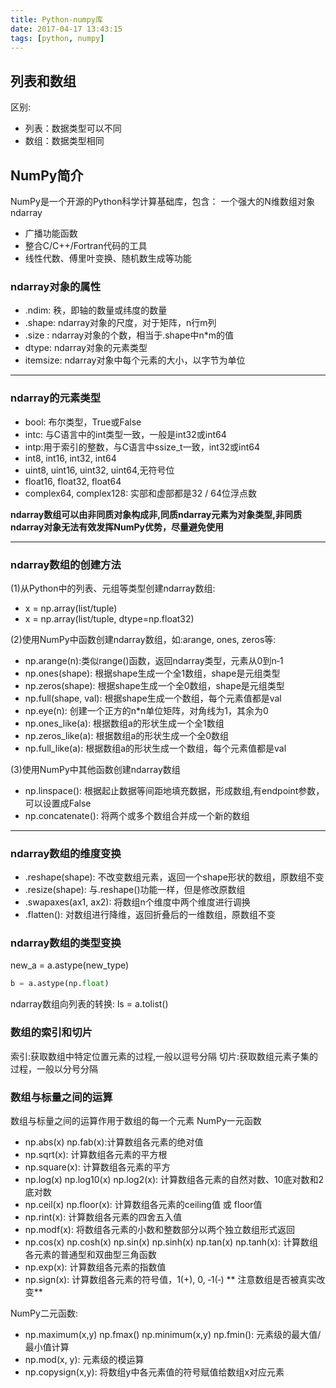 ```yaml
---
title: Python-numpy库
date: 2017-04-17 13:43:15
tags: [python, numpy]
---
```

## 列表和数组
区别:
- 列表：数据类型可以不同
- 数组：数据类型相同
## NumPy简介
NumPy是一个开源的Python科学计算基础库，包含：
一个强大的N维数组对象 ndarray
- 广播功能函数
- 整合C/C++/Fortran代码的工具
- 线性代数、傅里叶变换、随机数生成等功能

### ndarray对象的属性
- .ndim: 秩，即轴的数量或纬度的数量
- .shape: ndarray对象的尺度，对于矩阵，n行m列
- .size : ndarray对象的个数，相当于.shape中n*m的值
- dtype: ndarray对象的元素类型
- itemsize: ndarray对象中每个元素的大小，以字节为单位

----

### ndarray的元素类型
- bool: 布尔类型，True或False
- intc:  与C语言中的int类型一致，一般是int32或int64
- intp:用于索引的整数，与C语言中ssize_t一致，int32或int64
- int8, int16, int32, int64
- uint8, uint16, uint32, uint64,无符号位
- float16, float32, float64
- complex64, complex128: 实部和虚部都是32 / 64位浮点数

**ndarray数组可以由非同质对象构成非,同质ndarray元素为对象类型,非同质ndarray对象无法有效发挥NumPy优势，尽量避免使用**

----  

### ndarray数组的创建方法
(1)从Python中的列表、元组等类型创建ndarray数组:
- x = np.array(list/tuple)
 - x = np.array(list/tuple, dtype=np.float32)

(2)使用NumPy中函数创建ndarray数组，如:arange, ones, zeros等:
- np.arange(n):类似range()函数，返回ndarray类型，元素从0到n‐1
- np.ones(shape): 根据shape生成一个全1数组，shape是元组类型
- np.zeros(shape): 根据shape生成一个全0数组，shape是元组类型
- np.full(shape, val): 根据shape生成一个数组，每个元素值都是val
- np.eye(n): 创建一个正方的n*n单位矩阵，对角线为1，其余为0
- np.ones_like(a): 根据数组a的形状生成一个全1数组
- np.zeros_like(a): 根据数组a的形状生成一个全0数组
- np.full_like(a): 根据数组a的形状生成一个数组，每个元素值都是val

(3)使用NumPy中其他函数创建ndarray数组
- np.linspace(): 根据起止数据等间距地填充数据，形成数组,有endpoint参数，可以设置成False
- np.concatenate(): 将两个或多个数组合并成一个新的数组

----

### ndarray数组的维度变换
- .reshape(shape): 不改变数组元素，返回一个shape形状的数组，原数组不变
- .resize(shape): 与.reshape()功能一样，但是修改原数组
- .swapaxes(ax1, ax2): 将数组n个维度中两个维度进行调换
- .flatten(): 对数组进行降维，返回折叠后的一维数组，原数组不变

### ndarray数组的类型变换
new_a = a.astype(new_type)
```python
b = a.astype(np.float)
```
ndarray数组向列表的转换: ls = a.tolist()

### 数组的索引和切片
索引:获取数组中特定位置元素的过程,一般以逗号分隔
切片:获取数组元素子集的过程，一般以分号分隔


### 数组与标量之间的运算
数组与标量之间的运算作用于数组的每一个元素
NumPy一元函数
- np.abs(x) np.fab(x):计算数组各元素的绝对值
- np.sqrt(x): 计算数组各元素的平方根
- np.square(x): 计算数组各元素的平方
- np.log(x) np.log10(x) np.log2(x): 计算数组各元素的自然对数、10底对数和2底对数
- np.ceil(x) np.floor(x): 计算数组各元素的ceiling值 或 floor值
- np.rint(x): 计算数组各元素的四舍五入值
- np.modf(x): 将数组各元素的小数和整数部分以两个独立数组形式返回
- np.cos(x) np.cosh(x) np.sin(x) np.sinh(x) np.tan(x) np.tanh(x): 计算数组各元素的普通型和双曲型三角函数
- np.exp(x): 计算数组各元素的指数值
- np.sign(x): 计算数组各元素的符号值，1(+), 0, ‐1(‐)
** 注意数组是否被真实改变**

NumPy二元函数:
- np.maximum(x,y) np.fmax() np.minimum(x,y) np.fmin(): 元素级的最大值/最小值计算
- np.mod(x, y): 元素级的模运算
- np.copysign(x,y): 将数组y中各元素值的符号赋值给数组x对应元素
